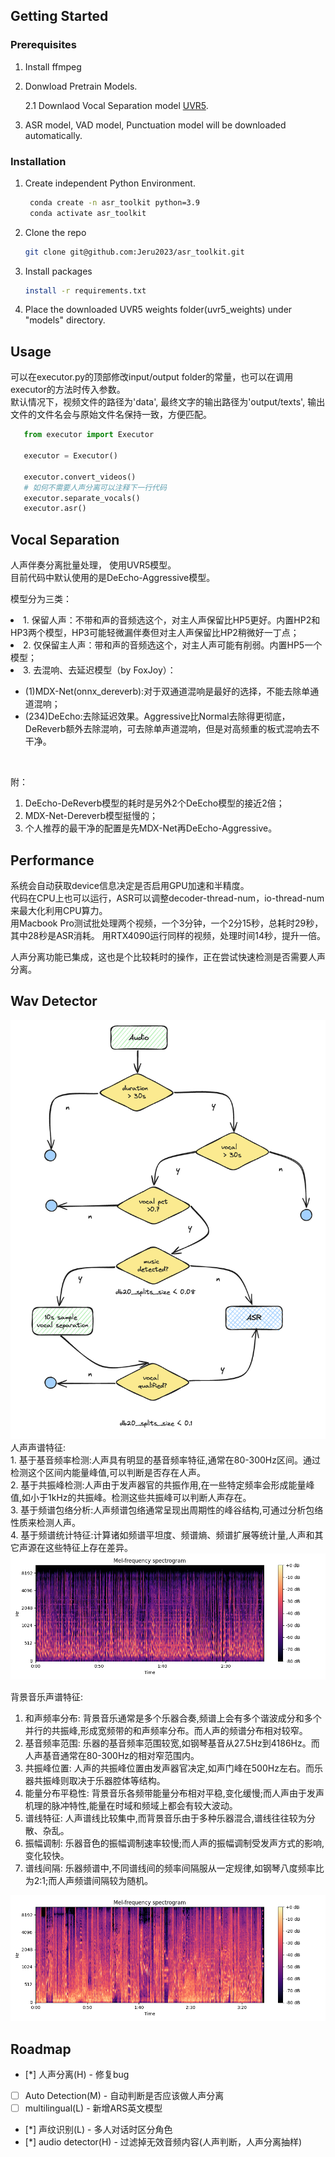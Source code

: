 <!-- GETTING STARTED -->
## Getting Started

### Prerequisites
1. Install ffmpeg
   
2. Donwload Pretrain Models.
   
   2.1 Downlaod Vocal Separation model [UVR5](https://www.icloud.com.cn/iclouddrive/0bekRKDiJXboFhbfm3lM2fVbA#UVR5_Weights).

3. ASR model, VAD model, Punctuation model will be downloaded automatically.

### Installation
1. Create independent Python Environment.
   ```sh    
    conda create -n asr_toolkit python=3.9
    conda activate asr_toolkit
   ```
2. Clone the repo
   ```sh
   git clone git@github.com:Jeru2023/asr_toolkit.git
   ```
3. Install packages
   ```sh
   install -r requirements.txt
   ```
4. Place the downloaded UVR5 weights folder(uvr5_weights) under "models" directory.
   
## Usage
可以在executor.py的顶部修改input/output folder的常量，也可以在调用executor的方法时传入参数。<br>
默认情况下，视频文件的路径为'data', 最终文字的输出路径为'output/texts', 输出文件的文件名会与原始文件名保持一致，方便匹配。<br>

```python
   from executor import Executor

   executor = Executor()

   executor.convert_videos()
   # 如何不需要人声分离可以注释下一行代码
   executor.separate_vocals()
   executor.asr()
```

## Vocal Separation
人声伴奏分离批量处理， 使用UVR5模型。 <br> 目前代码中默认使用的是DeEcho-Aggressive模型。

模型分为三类： <br>
<li>1. 保留人声：不带和声的音频选这个，对主人声保留比HP5更好。内置HP2和HP3两个模型，HP3可能轻微漏伴奏但对主人声保留比HP2稍微好一丁点； </li>
<li>2. 仅保留主人声：带和声的音频选这个，对主人声可能有削弱。内置HP5一个模型； </li>
<li>3. 去混响、去延迟模型（by FoxJoy）：</li>
   <ul>
   <li>(1)MDX-Net(onnx_dereverb):对于双通道混响是最好的选择，不能去除单通道混响；</li>
   <li>(234)DeEcho:去除延迟效果。Aggressive比Normal去除得更彻底，DeReverb额外去除混响，可去除单声道混响，但是对高频重的板式混响去不干净。</li>
   </ul>
<br>

附：<br>
1. DeEcho-DeReverb模型的耗时是另外2个DeEcho模型的接近2倍；<br>
2. MDX-Net-Dereverb模型挺慢的；<br>
3. 个人推荐的最干净的配置是先MDX-Net再DeEcho-Aggressive。<br>

## Performance
系统会自动获取device信息决定是否启用GPU加速和半精度。<br>
代码在CPU上也可以运行，ASR可以调整decoder-thread-num，io-thread-num来最大化利用CPU算力。<br>
用Macbook Pro测试批处理两个视频，一个3分钟，一个2分15秒，总耗时29秒，其中28秒是ASR消耗。
用RTX4090运行同样的视频，处理时间14秒，提升一倍。

人声分离功能已集成，这也是个比较耗时的操作，正在尝试快速检测是否需要人声分离。

## Wav Detector
<img src="images/wav_detector.png">
人声声谱特征: <br>
1. 基于基音频率检测:人声具有明显的基音频率特征,通常在80-300Hz区间。通过检测这个区间内能量峰值,可以判断是否存在人声。<br>
2. 基于共振峰检测:人声由于发声器官的共振作用,在一些特定频率会形成能量峰值,如小于1kHz的共振峰。检测这些共振峰可以判断人声存在。<br>
3. 基于频谱包络分析:人声频谱包络通常呈现出周期性的峰谷结构,可通过分析包络性质来检测人声。<br>
4. 基于频谱统计特征:计算诸如频谱平坦度、频谱熵、频谱扩展等统计量,人声和其它声源在这些特征上存在差异。<br>
<img src="images/amuse.png">

背景音乐声谱特征: <br>
1. 和声频率分布: 背景音乐通常是多个乐器合奏,频谱上会有多个谐波成分和多个并行的共振峰,形成宽频带的和声频率分布。而人声的频谱分布相对较窄。<br>
2. 基音频率范围: 乐器的基音频率范围较宽,如钢琴基音从27.5Hz到4186Hz。而人声基音通常在80-300Hz的相对窄范围内。<br>
3. 共振峰位置: 人声的共振峰位置由发声器官决定,如声门峰在500Hz左右。而乐器共振峰则取决于乐器腔体等结构。<br>
4. 能量分布平稳性: 背景音乐各频带能量分布相对平稳,变化缓慢;而人声由于发声机理的脉冲特性,能量在时域和频域上都会有较大波动。<br>
5. 谱线特征: 人声谱线比较集中,而背景音乐由于多种乐器混合,谱线往往较为分散、杂乱。<br>
6. 振幅调制: 乐器音色的振幅调制速率较慢;而人声的振幅调制受发声方式的影响,变化较快。<br>
7. 谱线间隔: 乐器频谱中,不同谱线间的频率间隔服从一定规律,如钢琴八度频率比为2:1;而人声频谱间隔较为随机。<br>
<img src="images/interview.png">

<!-- ROADMAP -->
## Roadmap

- [*] 人声分离(H) - 修复bug
- [ ] Auto Detection(M) - 自动判断是否应该做人声分离
- [ ] multilingual(L) - 新增ARS英文模型
- [*] 声纹识别(L) - 多人对话时区分角色
- [*] audio detector(H) - 过滤掉无效音频内容(人声判断，人声分离抽样)
